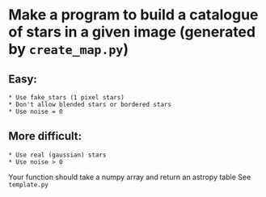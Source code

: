 # Make a program to build a catalogue of stars in a given image (generated by `create_map.py`)

## Easy:
	* Use fake_stars (1 pixel stars)
	* Don't allow blended stars or bordered stars
	* Use noise = 0

## More difficult:
	* Use real (gaussian) stars
	* Use noise > 0

Your function should take a numpy array and return an astropy table
See `template.py`
